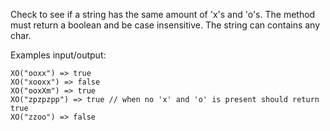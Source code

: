 Check to see if a string has the same amount of 'x's and 'o's. The method must return a boolean and be case insensitive. The string can contains any char.

Examples input/output:

	XO("ooxx") => true
	XO("xooxx") => false
	XO("ooxXm") => true
	XO("zpzpzpp") => true // when no 'x' and 'o' is present should return true
	XO("zzoo") => false